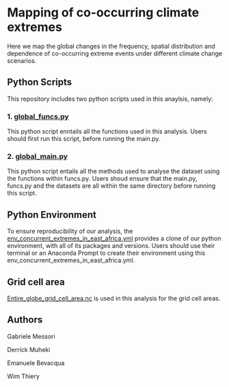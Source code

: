 # Mapping of co-occurring climate extremes
Here we map the global changes in the frequency, spatial distribution and dependence of co-occurring extreme events under different climate change scenarios. 

## Python Scripts
This repository includes two python scripts used in this anaylsis, namely:
### 1. [global_funcs.py](https://github.com/VUB-HYDR/Mapping_cooccurring_climate_extremes/blob/9307e114a7fd3c7d40915c570f0e6a3698ea877c/global_funcs.py)
This python script enntails all the functions used in this analysis. Users should first run this script, before running the main.py.

### 2. [global_main.py](https://github.com/VUB-HYDR/concurrent_climate_extremes_in_east_africa/blob/96943eb9ec1335c823b160af81f04d49a07d4fca/main.py)
This python script entails all the methods used to analyse the dataset using the functions within funcs.py. Users shoud ensure that the main.py, funcs.py and the datasets are all within the same directory before running this script.

## Python Environment
To ensure reproducibility of our analysis, the [env_concurrent_extremes_in_east_africa.yml](https://github.com/VUB-HYDR/concurrent_climate_extremes_in_east_africa/blob/bf4d63de1dd4d25ec89bee0f250c1262d7774ee7/env_concurrent_extremes_in_east_africa.yml) provides a clone of our python environment, with all of its packages and versions. Users should use their terminal or an Anaconda Prompt to create their environment using this env_concurrent_extremes_in_east_africa.yml.

## Grid cell area
[Entire_globe_grid_cell_area.nc](https://github.com/VUB-HYDR/concurrent_climate_extremes_in_east_africa/blob/9225c1989e3bad7f7d121c4a5504c2299226c885/entire_globe_grid_cell_areas.nc) is used in this analysis for the grid cell areas. 

## Authors
Gabriele Messori

Derrick Muheki

Emanuele Bevacqua

Wim Thiery
